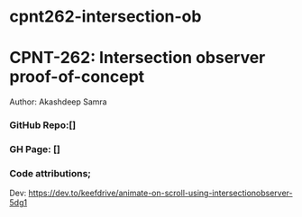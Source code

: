 # cpnt262-intersection-ob
# CPNT-262: Intersection observer proof-of-concept
Author: Akashdeep Samra

### GitHub Repo:[]
### GH Page: []

### Code attributions; 
Dev: https://dev.to/keefdrive/animate-on-scroll-using-intersectionobserver-5dg1


